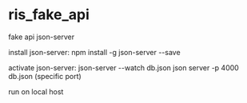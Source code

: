 # ris_fake_api
fake api json-server

install json-server:
npm install -g json-server --save

activate json-server:
json-server --watch db.json
json server -p 4000 db.json (specific port)

run on local host
